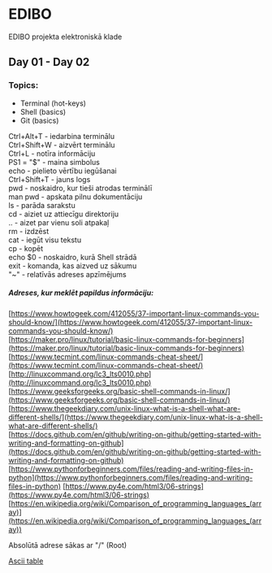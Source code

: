 # EDIBO
EDIBO projekta elektroniskā klade
## Day 01 - Day 02
### Topics:  
- Terminal (hot-keys)
- Shell (basics)
- Git (basics)

Ctrl+Alt+T - iedarbina terminālu  
Ctrl+Shift+W - aizvērt terminālu  
Ctrl+L - notīra informāciju  
PS1 = "$" - maina simbolus  
echo - pielieto vērtību iegūšanai  
Ctrl+Shift+T - jauns logs  
pwd - noskaidro, kur tieši atrodas terminālī  
man pwd - apskata pilnu dokumentāciju  
ls - parāda sarakstu  
cd - aiziet uz attiecīgu direktoriju  
.. - aizet par vienu soli atpakaļ  
rm - izdzēst  
cat - iegūt visu tekstu  
cp - kopēt  
echo $0 - noskaidro, kurā Shell strādā  
exit - komanda, kas aizved uz sākumu  
"~" - relatīvās adreses apzīmējums  

##### Adreses, kur meklēt papildus informāciju:  
[https://www.howtogeek.com/412055/37-important-linux-commands-you-should-know/](https://www.howtogeek.com/412055/37-important-linux-commands-you-should-know/)  
[https://maker.pro/linux/tutorial/basic-linux-commands-for-beginners](https://maker.pro/linux/tutorial/basic-linux-commands-for-beginners)  
[https://www.tecmint.com/linux-commands-cheat-sheet/](https://www.tecmint.com/linux-commands-cheat-sheet/)  
[http://linuxcommand.org/lc3_lts0010.php](http://linuxcommand.org/lc3_lts0010.php)  
[https://www.geeksforgeeks.org/basic-shell-commands-in-linux/](https://www.geeksforgeeks.org/basic-shell-commands-in-linux/)  
[https://www.thegeekdiary.com/unix-linux-what-is-a-shell-what-are-different-shells/](https://www.thegeekdiary.com/unix-linux-what-is-a-shell-what-are-different-shells/)  
[https://docs.github.com/en/github/writing-on-github/getting-started-with-writing-and-formatting-on-github](https://docs.github.com/en/github/writing-on-github/getting-started-with-writing-and-formatting-on-github)  
[https://www.pythonforbeginners.com/files/reading-and-writing-files-in-python](https://www.pythonforbeginners.com/files/reading-and-writing-files-in-python)
[https://www.py4e.com/html3/06-strings](https://www.py4e.com/html3/06-strings)
[https://en.wikipedia.org/wiki/Comparison_of_programming_languages_(array)](https://en.wikipedia.org/wiki/Comparison_of_programming_languages_(array))


Absolūtā adrese sākas ar "/" (Root)  

[Ascii table](http://ecowin.org/ascii.htm)
